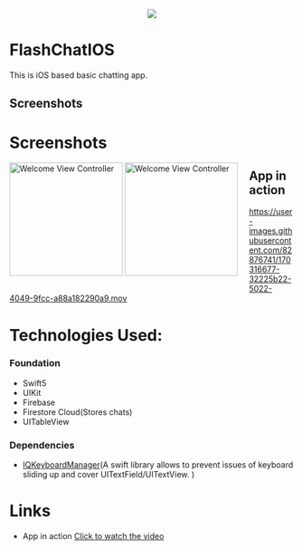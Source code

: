 <p align="center">
  <img src="https://github.com/sandeepsahanicodes/FlashChatIOS/blob/master/Flash%20Chat%20iOS13/Assets.xcassets/AppIcon.appiconset/180.png" />
</p>

# FlashChatIOS

This is iOS based basic chatting app.

## Screenshots
# Screenshots

<div style="float:left;margin:0 20px 20px 0" markdown="1">
  
<img width="200" alt="Welcome View Controller" src="https://github.com/sandeepsahanicodes/FlashChatIOS/assets/82876741/621e2700-29fa-465c-ac5e-5dee5135dd8a">

<img width="200" alt="Welcome View Controller" src="https://github.com/sandeepsahanicodes/FlashChatIOS/assets/82876741/6f483847-d10e-4e1c-a946-d5d04e68d006">
</div>

## App in action

https://user-images.githubusercontent.com/82876741/170316677-32225b22-5022-4049-9fcc-a88a182290a9.mov

# Technologies Used:
### Foundation
- Swift5
- UIKit
- Firebase
- Firestore Cloud(Stores chats)
- UITableView
  
### Dependencies 
- [IQKeyboardManager](https://github.com/hackiftekhar/IQKeyboardManager)(A swift library allows to prevent issues of keyboard sliding up and cover UITextField/UITextView. )

# Links
- App in action [Click to watch the video](https://www.youtube.com/watch?v=x5EP6nQRveo)

